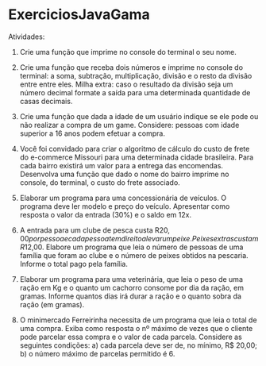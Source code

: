 # ExerciciosJavaGama

Atividades:

1. Crie uma função que imprime no console do terminal o seu nome.

2. Crie uma função que receba dois números e imprime no console do terminal: a
soma, subtração, multiplicação, divisão e o resto da divisão entre entre eles. Milha
extra: caso o resultado da divisão seja um número decimal formate a saída para
uma determinada quantidade de casas decimais.

3. Crie uma função que dada a idade de um usuário indique se ele pode ou não
realizar a compra de um game. Considere: pessoas com idade superior a 16 anos
podem efetuar a compra.

4. Você foi convidado para criar o algoritmo de cálculo do custo de frete do
e-commerce Missouri para uma determinada cidade brasileira. Para cada bairro
existirá um valor para a entrega das encomendas. Desenvolva uma função que
dado o nome do bairro imprime no console, do terminal, o custo do frete
associado.

5. Elaborar um programa para uma concessionária de veículos. O programa deve
ler modelo e preço do veículo. Apresentar como resposta o valor da entrada (30%)
e o saldo em 12x.

6. A entrada para um clube de pesca custa R$20,00 por pessoa e cada pessoa
tem direito a levar um peixe. Peixes extras custam R$12,00. Elabore um programa
que leia o número de pessoas de uma família que foram ao clube e o número de
peixes obtidos na pescaria. Informe o total pago pela família.

7. Elaborar um programa para uma veterinária, que leia o peso de uma ração em
Kg e o quanto um cachorro consome por dia da ração, em gramas. Informe
quantos dias irá durar a ração e o quanto sobra da ração (em gramas).

8. O minimercado Ferreirinha necessita de um programa que leia o total de uma
compra. Exiba como resposta o nº máximo de vezes que o cliente pode parcelar
essa compra e o valor de cada parcela. Considere as seguintes condições: a) cada
parcela deve ser de, no mínimo, R$ 20,00; b) o número máximo de parcelas
permitido é 6.
